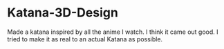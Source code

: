 # Katana-3D-Design
Made a katana inspired by all the anime I watch. I think it came out good. I tried to make it as real to an actual Katana as possible.
